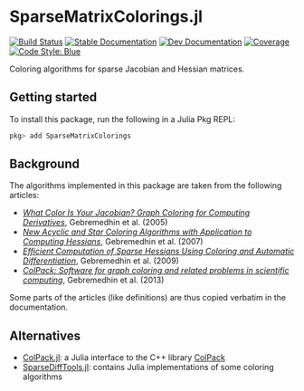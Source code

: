 # SparseMatrixColorings.jl

[![Build Status](https://github.com/gdalle/SparseMatrixColorings.jl/actions/workflows/Test.yml/badge.svg?branch=main)](https://github.com/gdalle/SparseMatrixColorings.jl/actions/workflows/Test.yml?query=branch%3Amain)
[![Stable Documentation](https://img.shields.io/badge/docs-stable-blue.svg)](https://gdalle.github.io/SparseMatrixColorings.jl/stable/)
[![Dev Documentation](https://img.shields.io/badge/docs-dev-blue.svg)](https://gdalle.github.io/SparseMatrixColorings.jl/dev/)
[![Coverage](https://codecov.io/gh/gdalle/SparseMatrixColorings.jl/branch/main/graph/badge.svg)](https://app.codecov.io/gh/gdalle/SparseMatrixColorings.jl)
[![Code Style: Blue](https://img.shields.io/badge/code%20style-blue-4495d1.svg)](https://github.com/JuliaDiff/BlueStyle)

Coloring algorithms for sparse Jacobian and Hessian matrices.

## Getting started

To install this package, run the following in a Julia Pkg REPL:

```julia
pkg> add SparseMatrixColorings
```

## Background

The algorithms implemented in this package are taken from the following articles:

- [_What Color Is Your Jacobian? Graph Coloring for Computing Derivatives_](https://epubs.siam.org/doi/10.1137/S0036144504444711), Gebremedhin et al. (2005)
- [_New Acyclic and Star Coloring Algorithms with Application to Computing Hessians_](https://epubs.siam.org/doi/abs/10.1137/050639879), Gebremedhin et al. (2007)
- [_Efficient Computation of Sparse Hessians Using Coloring and Automatic Differentiation_](https://pubsonline.informs.org/doi/abs/10.1287/ijoc.1080.0286), Gebremedhin et al. (2009)
- [_ColPack: Software for graph coloring and related problems in scientific computing_](https://dl.acm.org/doi/10.1145/2513109.2513110), Gebremedhin et al. (2013)

Some parts of the articles (like definitions) are thus copied verbatim in the documentation.

## Alternatives

- [ColPack.jl](https://github.com/michel2323/ColPack.jl): a Julia interface to the C++ library [ColPack](https://github.com/CSCsw/ColPack)
- [SparseDiffTools.jl](https://github.com/JuliaDiff/SparseDiffTools.jl): contains Julia implementations of some coloring algorithms
